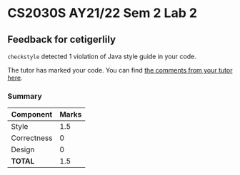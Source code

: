 # CS2030S AY21/22 Sem 2 Lab 2
## Feedback for cetigerlily
`checkstyle` detected 1 violation of Java style guide in your code.

The tutor has marked your code. You can find [the comments from your tutor here](https://www.github.com/nus-cs2030s-2122-s2/lab2-cetigerlily/commit/231d138f2de4a40dc3c6e07094b627b4dc5fa12f).
### Summary

| Component | Marks |
|-----------|-------|
| Style | 1.5 |
| Correctness | 0 |
| Design | 0 |
| **TOTAL** | 1.5 |
